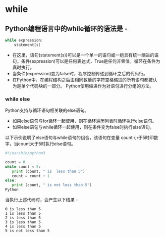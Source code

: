 
# while


## Python编程语言中的while循环的语法是 -
```py
while expression:
    statement(s)
```    
* 在这里，语句(statement(s))可以是一个单一的语句或一组具有统一缩进的语句。条件(expression)可以是任何表达式，True是任何非零值。循环在条件为真时执行。
* 当条件(expression)变为false时，程序控制传递到循环之后的代码行。
* 在Python中，在编程结构之后由相同数量的字符空格缩进的所有语句都被认为是单个代码块的一部分。 Python使用缩进作为对语句进行分组的方法。

### while else

Python支持与循环语句相关联的else语句。
* 如果else语句与for循环一起使用，则在循环遍历列表时循环执行else语句。
* 如果else语句与while循环一起使用，则在条件变为false时执行else语句。

以下示例说明了else语句与while语句的组合，该语句在变量 count 小于5时印数字，当count大于5时执行else语句。
```py
#!/usr/bin/python3

count = 0
while count < 5:
   print (count, " is  less than 5")
   count = count + 1
else:
   print (count, " is not less than 5")
Python
```
当执行上述代码时，会产生以下结果 -
```
0 is less than 5
1 is less than 5
2 is less than 5
3 is less than 5
4 is less than 5
5 is not less than 5
```
